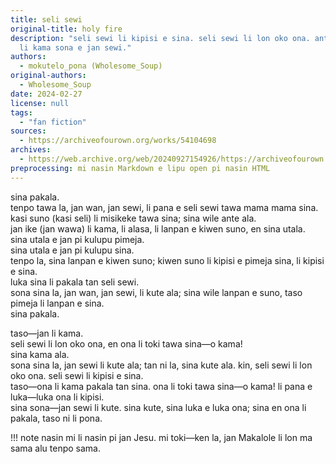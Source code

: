 ```yaml
---
title: seli sewi
original-title: holy fire
description: "seli sewi li kipisi e sina. seli sewi li lon oko ona. ante: jan Makalole
  li kama sona e jan sewi."
authors:
  - mokutelo_pona (Wholesome_Soup)
original-authors:
  - Wholesome_Soup
date: 2024-02-27
license: null
tags:
  - "fan fiction"
sources:
  - https://archiveofourown.org/works/54104698
archives:
  - https://web.archive.org/web/20240927154926/https://archiveofourown.org/works/54104698
preprocessing: mi nasin Markdown e lipu open pi nasin HTML
---
```


sina pakala.  
tenpo tawa la, jan wan, jan sewi, li pana e seli sewi tawa mama mama sina.  
kasi suno (kasi seli) li misikeke tawa sina; sina wile ante ala.  
jan ike (jan wawa) li kama, li alasa, li lanpan e kiwen suno, en sina utala.  
sina utala e jan pi kulupu pimeja.  
sina utala e jan pi kulupu sina.  
tenpo la, sina lanpan e kiwen suno; kiwen suno li kipisi e pimeja sina, li kipisi e sina.  
luka sina li pakala tan seli sewi.  
sona sina la, jan wan, jan sewi, li kute ala; sina wile lanpan e suno, taso pimeja li lanpan e sina.  
sina pakala.

taso—jan li kama.  
seli sewi li lon oko ona, en ona li toki tawa sina—o kama!  
sina kama ala.  
sona sina la, jan sewi li kute ala; tan ni la, sina kute ala. kin, seli sewi li lon oko ona. seli sewi li kipisi e sina.  
taso—ona li kama pakala tan sina. ona li toki tawa sina—o kama! li pana e luka—luka ona li kipisi.  
sina sona—jan sewi li kute. sina kute, sina luka e luka ona; sina en ona li pakala, taso ni li pona.

!!! note
nasin mi li nasin pi jan Jesu. mi toki—ken la, jan Makalole li lon ma sama alu tenpo sama.

